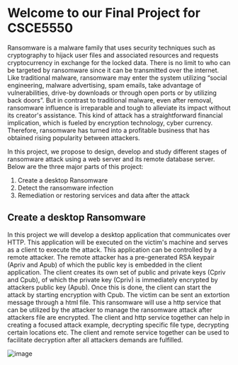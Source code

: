 <h1> Welcome to our Final Project for CSCE5550 </h1>

Ransomware is a malware family that uses security techniques such as cryptography to hijack user files and associated resources and requests cryptocurrency in exchange for the locked data. There is no limit to who can be targeted by ransomware since it can be transmitted over the internet. Like traditional malware, ransomware may enter the system utilizing “social engineering, malware advertising, spam emails, take advantage of vulnerabilities, drive-by downloads or through open ports or by utilizing back doors”. But in contrast to traditional malware, even after removal, ransomware influence is irreparable and tough to alleviate its impact without its creator's assistance. This kind of attack has a straightforward financial implication, which is fueled by encryption technology, cyber currency. Therefore, ransomware has turned into a profitable business that has obtained rising popularity between attackers. 

In this project, we propose to design, develop and study different stages of ransomware attack using a web server and its remote database server. Below are the three major parts of this project: 
1. Create a desktop Ransomware 
2. Detect the ransomware infection
3. Remediation or restoring services and data after the attack

<h2> Create a desktop Ransomware  </h2>

In this project we will develop a desktop application that communicates over HTTP. This application will be executed on the victim's machine and serves as a client to execute the attack. This application can be controlled by a remote attacker. The remote attacker has a pre-generated RSA keypair (Apriv and Apub) of which the public key is embedded in the client application. The client creates its own set of public and private keys (Cpriv and Cpub), of which the private key (Cpriv) is immediately encrypted by attackers public key (Apub). Once this is done, the client can start the attack by starting encryption with Cpub. The victim can be sent an extortion message through a html file.
This ransomware will use a http service that can be utilized by the attacker to manage the ransomware attack after attackers file are encrypted. The client and http service together can help in creating a focused attack example, decrypting specific file type, decrypting certain locations etc. The client and remote service together can be used to facilitate decryption after all attackers demands are fulfilled. 

![image](https://user-images.githubusercontent.com/80862273/111945861-7068fe80-8aa8-11eb-8986-1b5a7c4cdc70.png)
